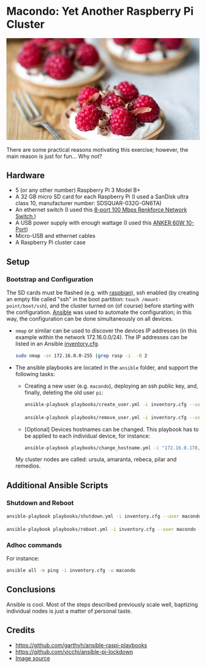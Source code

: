 # Macondo: Yet Another Raspberry Pi Cluster

<p align="center">
<img src="images/raspberries.jpg" width="800"> 
</p>

There are some practical reasons motivating this exercise;
however, the main reason is just for fun... Why not? 

<!-- <div style="float: right">
<img src="./images/cluster.jpg"  height="250">
</div>
-->

## Hardware

* 5 (or any other number) Raspberry Pi 3 Model B+
* A 32 GB micro SD card for each Raspberry Pi (I used a SanDisk ultra class 10, manufacturer number: SDSQUAR-032G-GN6TA)
* An ethernet switch (I used this [8-port 100 Mbps Renkforce Network Switch ](https://www.conrad.com/p/renkforce-network-switch-8-ports-100-mbps-1483812))
* A USB power supply with enough wattage (I used this [ANKER 60W 10-Port](https://www.anker.com/products/A2133111))
* Micro-USB and ethernet cables
* A Raspberry Pi cluster case



## Setup

### Bootstrap and Configuration

The SD cards must be flashed (e.g. with [raspbian](https://www.raspberrypi.org/documentation/installation/installing-images/linux.md)),
ssh enabled (by creating an empty file called "ssh" in the boot partition: `touch /mount-point/boot/ssh`), and the cluster turned on (of course) before starting with the configuration. [Ansible](https://www.ansible.com/) was used to automate the configuration; in this way, the configuration can be done simultaneously on all devices.

* `nmap` or similar can be used to discover the devices IP addresses (in this example within the network 172.16.0.0/24).  The IP addresses can be listed in an Ansible [inventory.cfg](ansible/inventory.cfg).

    ```bash
    sudo nmap -sn 172.16.0.0-255 |grep rasp -i  -B 2
    ```
* The ansible playbooks are located in the `ansible` folder, and support the following tasks:

    * Creating a new user (e.g. `macondo`), deploying an ssh public key, and, finally, deleting the old user `pi`:
    
        ```bash
        ansible-playbook playbooks/create_user.yml -i inventory.cfg --user pi --ask-pass  -e user_name=macondo  -e ssh_key=FULL_PATH_TO_ID_RSA_PUB 
        
        ansible-playbook playbooks/remove_user.yml -i inventory.cfg --user macondo --ask-become-pass -e user_name=pi
        ```
    * [Optional] Devices hostnames can be changed. This playbook has to be applied to each individual device, for instance:
        
        ```bash
        ansible-playbook playbooks/change_hostname.yml -i "172.16.0.178," --user macondo --ask-become-pass -e hostname=remedios 
        ```

    My cluster nodes are called: ursula, amaranta, rebeca, pilar and remedios.

## Additional Ansible Scripts

### Shutdown and Reboot
```bash
ansible-playbook playbooks/shutdown.yml -i inventory.cfg --user macondo --ask-become-pass

ansible-playbook playbooks/reboot.yml -i inventory.cfg --user macondo --ask-become-pass
```

### Adhoc commands

For instance:
```bash
ansible all -m ping -i inventory.cfg -u macondo
```
## Conclusions
Ansible is cool. Most of the steps described previously scale well, baptizing individual nodes is just a matter of personal taste. 

## Credits
- https://github.com/garthvh/ansible-raspi-playbooks
- https://github.com/vicchi/ansible-pi-lockdown
- [Image source](https://www.cuisineaz.com/recettes/tartelettes-aux-framboises-a-la-creme-de-mascarpone-2922.aspx)
